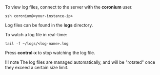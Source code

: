 To view log files, connect to the server with the __coronium__ user.

```
ssh coronium@<your-instance-ip>
```

Log files can be found in the __logs__ directory.

To watch a log file in real-time:

```
tail -f ~/logs/<log-name>.log
```

Press __control-x__ to stop watching the log file.

!!! note
    The log files are managed automatically, and will be "rotated" once they exceed a certain size limit.